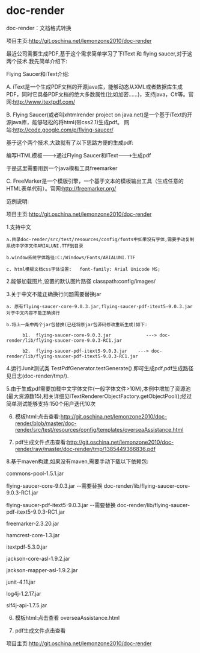 # doc-render
doc-render：文档格式转换


项目主页:http://git.oschina.net/lemonzone2010/doc-render

最近公司需要生成PDF,基于这个需求简单学习了下IText 和 flying saucer,对于这两个技术.我先简单介绍下:

Flying Saucer和iText介绍:

   A.  iText是一个生成PDF文档的开源java库，能够动态从XML或者数据库生成PDF，同时它具备PDF文档的绝大多数属性(比如加密……)，支持java，C#等。官网:http://www.itextpdf.com/

   B.  Flying Saucer(或者叫xhtmlrender project on java.net)是一个基于iText的开源java库，能够轻松的将html(带css2.1)生成pdf。 网站:http://code.google.com/p/flying-saucer/

基于这个两个技术,大致就有了以下思路方便的生成pdf:

编写HTML模板--->通过Flying Saucer和IText--->生成pdf

于是这里需要用到一个java模板工具freemarker

   C. FreeMarker是一个模版引擎，一个基于文本的模板输出工具（生成任意的HTML表单代码）。官网:http://freemarker.org/

范例说明:

项目主页:http://git.oschina.net/lemonzone2010/doc-render

1.支持中文

    a.目录doc-render/src/test/resources/config/fonts中如果没有字体,需要手动复制系统中字体文件ARIALUNI.TTF到目录

    b.window系统字体路径:C:/Windows/Fonts/ARIALUNI.TTF

    c. html模板文档css字体设置:   font-family: Arial Unicode MS;

2.能够加载图片,设置的默认图片路径 classpath:config/images/

3.关于中文不能正确换行问题需要替换jar

    a. 原有flying-saucer-core-9.0.3.jar,flying-saucer-pdf-itext5-9.0.3.jar 对于中文内容不能正确换行

    b.将上一条中两个jar包替换(已经将原jar包源码修改重新生成)如下:

          b1.  flying-saucer-core-9.0.3.jar             ---> doc-render/lib/flying-saucer-core-9.0.3-RC1.jar

          b2.  flying-saucer-pdf-itext5-9.0.3.jar    ---> doc-render/lib/flying-saucer-pdf-itext5-9.0.3-RC1.jar

4.运行Junit测试类 TestPdfGenerator.testGenerate() 即可生成pdf,pdf生成路径见日志(doc-render/tmp/).

5.由于生成pdf需要加载中文字体文件(一般字体文件>10M),本例中增加了资源池(最大资源数15),相关详细见ITextRendererObjectFactory.getObjectPool();经过简单测试能够支持:150个用户迭代10次

6.  模板html:点击查看:http://git.oschina.net/lemonzone2010/doc-render/blob/master/doc-render/src/test/resources/config/templates/overseaAssistance.html

7.  pdf生成文件点击查看:http://git.oschina.net/lemonzone2010/doc-render/raw/master/doc-render/tmp/1385449366836.pdf

8.基于maven构建,如果没有maven,需要手动下载以下依赖包:

commons-pool-1.5.1.jar

flying-saucer-core-9.0.3.jar           --需要替换 doc-render/lib/flying-saucer-core-9.0.3-RC1.jar

flying-saucer-pdf-itext5-9.0.3.jar     --需要替换  doc-render/lib/flying-saucer-pdf-itext5-9.0.3-RC1.jar

freemarker-2.3.20.jar

hamcrest-core-1.3.jar

itextpdf-5.3.0.jar

jackson-core-asl-1.9.2.jar

jackson-mapper-asl-1.9.2.jar

junit-4.11.jar

log4j-1.2.17.jar

slf4j-api-1.7.5.jar

6.  模板html:点击查看 overseaAssistance.html 

7.  pdf生成文件点击查看 

项目主页:http://git.oschina.net/lemonzone2010/doc-render
